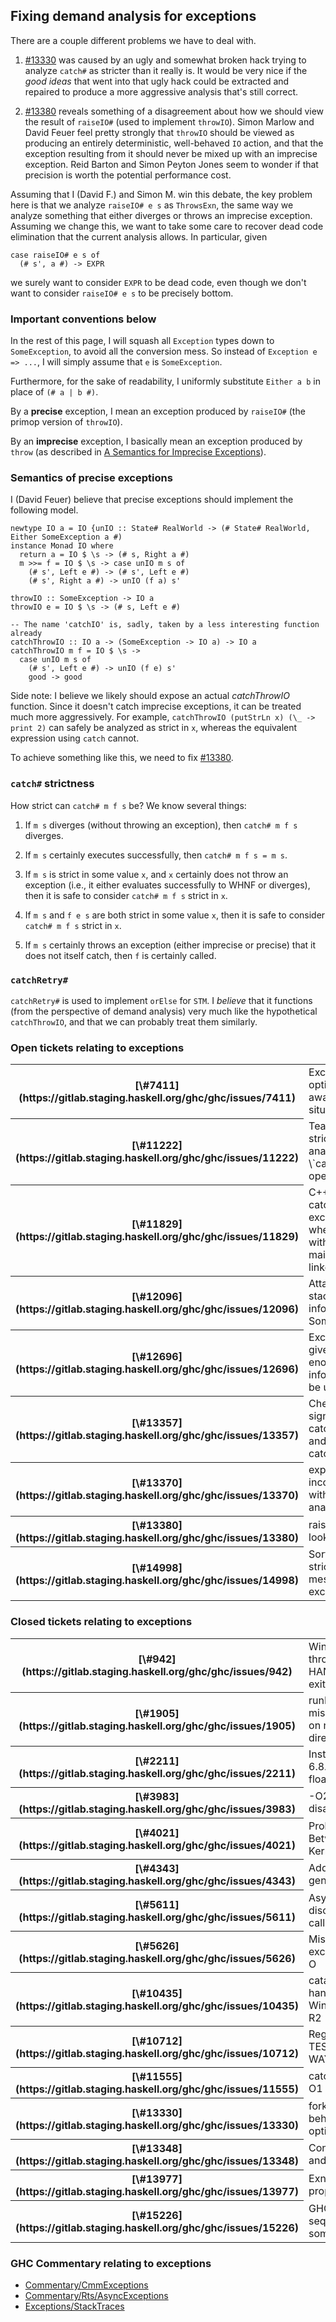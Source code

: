 ## Fixing demand analysis for exceptions



There are a couple different problems we have to deal with.


1. [\#13330](https://gitlab.staging.haskell.org/ghc/ghc/issues/13330) was caused by an ugly and somewhat broken hack trying to analyze `catch#` as stricter than it really is. It would be very nice if the *good ideas* that went into that ugly hack could be extracted and repaired to produce a more aggressive analysis that's still correct.

1. [\#13380](https://gitlab.staging.haskell.org/ghc/ghc/issues/13380) reveals something of a disagreement about how we should view the result of `raiseIO#` (used to implement `throwIO`). Simon Marlow and David Feuer feel pretty strongly that `throwIO` should be viewed as producing an entirely deterministic, well-behaved `IO` action, and that the exception resulting from it should never be mixed up with an imprecise exception. Reid Barton and Simon Peyton Jones seem to wonder if that precision is worth the potential performance cost.


Assuming that I (David F.) and Simon M. win this debate, the key problem here is that we analyze `raiseIO# e s` as `ThrowsExn`, the same way we analyze something that either diverges or throws an imprecise exception. Assuming we change this, we want to take some care to recover dead code elimination that the current analysis allows. In particular, given


```
case raiseIO# e s of
  (# s', a #) -> EXPR
```


we surely want to consider `EXPR` to be dead code, even though we don't want to consider `raiseIO# e s` to be precisely bottom.


### Important conventions below



In the rest of this page, I will squash all `Exception` types down to `SomeException`, to avoid all the conversion mess. So instead of `Exception e => ...`, I will simply assume that `e` is `SomeException`.



Furthermore, for the sake of readability, I uniformly substitute `Either a b` in place of `(# a | b #)`.



By a **precise** exception, I mean an exception produced by `raiseIO#` (the primop version of `throwIO`).



By an **imprecise** exception, I basically mean an exception produced by `throw` (as described in [
A Semantics for Imprecise Exceptions](https://www.microsoft.com/en-us/research/publication/a-semantics-for-imprecise-exceptions/)).


### Semantics of precise exceptions



I (David Feuer) believe that precise exceptions should implement the following model.


```
newtype IO a = IO {unIO :: State# RealWorld -> (# State# RealWorld, Either SomeException a #)
instance Monad IO where
  return a = IO $ \s -> (# s, Right a #)
  m >>= f = IO $ \s -> case unIO m s of
    (# s', Left e #) -> (# s', Left e #)
    (# s', Right a #) -> unIO (f a) s'

throwIO :: SomeException -> IO a
throwIO e = IO $ \s -> (# s, Left e #)

-- The name 'catchIO' is, sadly, taken by a less interesting function already
catchThrowIO :: IO a -> (SomeException -> IO a) -> IO a
catchThrowIO m f = IO $ \s ->
  case unIO m s of
    (# s', Left e #) -> unIO (f e) s'
    good -> good
```


Side note: I believe we likely should expose an actual *catchThrowIO* function. Since it doesn't catch imprecise exceptions, it can be treated much more aggressively. For example, `catchThrowIO (putStrLn x) (\_ -> print 2)` can safely be analyzed as strict in `x`, whereas the equivalent expression using `catch` cannot.



To achieve something like this, we need to fix [\#13380](https://gitlab.staging.haskell.org/ghc/ghc/issues/13380).


### `catch#` strictness



How strict can `catch# m f s` be? We know several things:


1. If `m s` diverges (without throwing an exception), then `catch# m f s` diverges.

1. If `m s` certainly executes successfully, then `catch# m f s = m s`.

1. If `m s` is strict in some value `x`, and `x` certainly does not throw an exception (i.e., it either evaluates successfully to WHNF or diverges), then it is safe to consider `catch# m f s` strict in `x`.

1. If `m s` and `f e s` are both strict in some value `x`, then it is safe to consider `catch# m f s` strict in `x`.

1. If `m s` certainly throws an exception (either imprecise or precise) that it does not itself catch, then `f` is certainly called.

### `catchRetry#`



`catchRetry#` is used to implement `orElse` for `STM`. I *believe* that it functions (from the perspective of demand analysis) very much like the hypothetical `catchThrowIO`, and that we can probably treat them similarly.


### Open tickets relating to exceptions



<table><tr><th>[\#7411](https://gitlab.staging.haskell.org/ghc/ghc/issues/7411)</th>
<td>Exceptions are optimized away in certain situations</td></tr>
<tr><th>[\#11222](https://gitlab.staging.haskell.org/ghc/ghc/issues/11222)</th>
<td>Teach strictness analysis about \`catch\`-like operations</td></tr>
<tr><th>[\#11829](https://gitlab.staging.haskell.org/ghc/ghc/issues/11829)</th>
<td>C++ does not catch exceptions when used with Haskell-main and linked by ghc</td></tr>
<tr><th>[\#12096](https://gitlab.staging.haskell.org/ghc/ghc/issues/12096)</th>
<td>Attach stacktrace information to SomeException</td></tr>
<tr><th>[\#12696](https://gitlab.staging.haskell.org/ghc/ghc/issues/12696)</th>
<td>Exception gives not enough information to be useful</td></tr>
<tr><th>[\#13357](https://gitlab.staging.haskell.org/ghc/ghc/issues/13357)</th>
<td>Check demand signatures for catchRetry\# and catchSTM\#</td></tr>
<tr><th>[\#13370](https://gitlab.staging.haskell.org/ghc/ghc/issues/13370)</th>
<td>exprIsBottom inconsistent with strictness analyser</td></tr>
<tr><th>[\#13380](https://gitlab.staging.haskell.org/ghc/ghc/issues/13380)</th>
<td>raiseIO\# result looks wrong</td></tr>
<tr><th>[\#14998](https://gitlab.staging.haskell.org/ghc/ghc/issues/14998)</th>
<td>Sort out the strictness mess for exceptions</td></tr></table>



### Closed tickets relating to exceptions



<table><tr><th>[\#942](https://gitlab.staging.haskell.org/ghc/ghc/issues/942)</th>
<td>Windows programs throw uncaught Invalid HANDLE exception on exit</td></tr>
<tr><th>[\#1905](https://gitlab.staging.haskell.org/ghc/ghc/issues/1905)</th>
<td>runProcess: misbehaving exception on nonexistent working directory</td></tr>
<tr><th>[\#2211](https://gitlab.staging.haskell.org/ghc/ghc/issues/2211)</th>
<td>Installing latest GHC-6.8.2 stable: pwd with floating point exception</td></tr>
<tr><th>[\#3983](https://gitlab.staging.haskell.org/ghc/ghc/issues/3983)</th>
<td>-O2 makes exception disappear</td></tr>
<tr><th>[\#4021](https://gitlab.staging.haskell.org/ghc/ghc/issues/4021)</th>
<td>Problem of Interaction Between the FreeBSD Kernel and the GHC RTS</td></tr>
<tr><th>[\#4343](https://gitlab.staging.haskell.org/ghc/ghc/issues/4343)</th>
<td>Add throwSTM and generalize catchSTM</td></tr>
<tr><th>[\#5611](https://gitlab.staging.haskell.org/ghc/ghc/issues/5611)</th>
<td>Asynchronous exception discarded after safe FFI call</td></tr>
<tr><th>[\#5626](https://gitlab.staging.haskell.org/ghc/ghc/issues/5626)</th>
<td>Miscompilation, exception omitted with -O</td></tr>
<tr><th>[\#10435](https://gitlab.staging.haskell.org/ghc/ghc/issues/10435)</th>
<td>catastrophic exception-handling disablement on Windows Server 2008 R2</td></tr>
<tr><th>[\#10712](https://gitlab.staging.haskell.org/ghc/ghc/issues/10712)</th>
<td>Regression: make TEST=exceptionsrun001 WAY=optasm is failing</td></tr>
<tr><th>[\#11555](https://gitlab.staging.haskell.org/ghc/ghc/issues/11555)</th>
<td>catch \_\|\_ breaks at -O1</td></tr>
<tr><th>[\#13330](https://gitlab.staging.haskell.org/ghc/ghc/issues/13330)</th>
<td>forkIO has inconsistent behavior under optimization</td></tr>
<tr><th>[\#13348](https://gitlab.staging.haskell.org/ghc/ghc/issues/13348)</th>
<td>Consider making throw and throwIO strict</td></tr>
<tr><th>[\#13977](https://gitlab.staging.haskell.org/ghc/ghc/issues/13977)</th>
<td>ExnStr doesn't propagate "outwards"</td></tr>
<tr><th>[\#15226](https://gitlab.staging.haskell.org/ghc/ghc/issues/15226)</th>
<td>GHC doesn't know that seq\# produces something in WHNF</td></tr></table>



### GHC Commentary relating to exceptions


- [Commentary/CmmExceptions](commentary/cmm-exceptions)
- [Commentary/Rts/AsyncExceptions](commentary/rts/async-exceptions)
- [Exceptions/StackTraces](exceptions/stack-traces)
